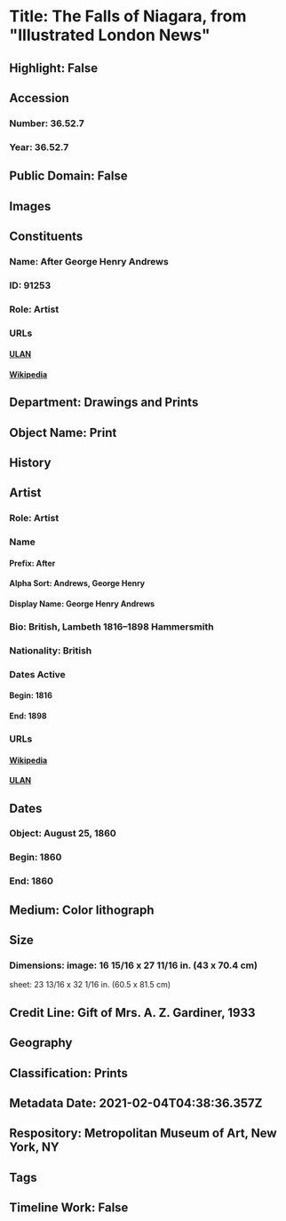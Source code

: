 # Title: The Falls of Niagara, from "Illustrated London News"
## Highlight: False
## Accession
### Number: 36.52.7
### Year: 36.52.7
## Public Domain: False
## Images
## Constituents
### Name: After George Henry Andrews
### ID: 91253
### Role: Artist
### URLs
#### [ULAN](http://vocab.getty.edu/page/ulan/500020656)
#### [Wikipedia](https://www.wikidata.org/wiki/Q21288973)
## Department: Drawings and Prints
## Object Name: Print
## History
## Artist
### Role: Artist
### Name
#### Prefix: After
#### Alpha Sort: Andrews, George Henry
#### Display Name: George Henry Andrews
### Bio: British, Lambeth 1816–1898 Hammersmith
### Nationality: British
### Dates Active
#### Begin: 1816
#### End: 1898
### URLs
#### [Wikipedia](https://www.wikidata.org/wiki/Q21288973)
#### [ULAN](http://vocab.getty.edu/page/ulan/500020656)
## Dates
### Object: August 25, 1860
### Begin: 1860
### End: 1860
## Medium: Color lithograph
## Size
### Dimensions: image: 16 15/16 x 27 11/16 in. (43 x 70.4 cm)
sheet: 23 13/16 x 32 1/16 in. (60.5 x 81.5 cm)
## Credit Line: Gift of Mrs. A. Z. Gardiner, 1933
## Geography
## Classification: Prints
## Metadata Date: 2021-02-04T04:38:36.357Z
## Respository: Metropolitan Museum of Art, New York, NY
## Tags
## Timeline Work: False